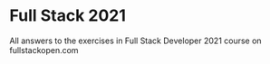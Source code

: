 # Full Stack 2021
All answers to the exercises in Full Stack Developer 2021 course on fullstackopen.com
